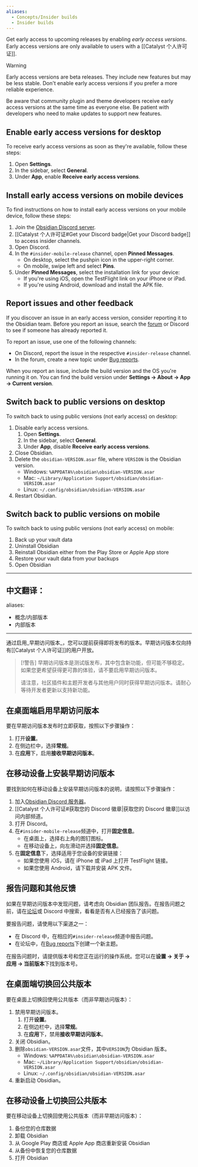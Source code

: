 ```yaml
---
aliases:
  - Concepts/Insider builds
  - Insider builds
---
```

Get early access to upcoming releases by enabling _early access versions_. Early access versions are only available to users with a [[Catalyst 个人许可证]].

> [!warning]
> Early access versions are beta releases. They include new features but may be less stable. Don't enable early access versions if you prefer a more reliable experience.
> 
> Be aware that community plugin and theme developers receive early access versions at the same time as everyone else. Be patient with developers who need to make updates to support new features.

## Enable early access versions for desktop

To receive early access versions as soon as they're available, follow these steps:

1. Open **Settings**.
2. In the sidebar, select **General**.
3. Under **App**, enable **Receive early access versions**.

## Install early access versions on mobile devices

To find instructions on how to install early access versions on your mobile device, follow these steps:

1. Join the [Obsidian Discord server](https://discord.gg/veuWUTm).
2. [[Catalyst 个人许可证#Get your Discord badge|Get your Discord badge]] to access insider channels.
3. Open Discord.
4. In the `#insider-mobile-release` channel, open **Pinned Messages**.
   - On desktop, select the pushpin icon in the upper-right corner.
   - On mobile, swipe left and select **Pins**.
5. Under **Pinned Messages**, select the installation link for your device:
   - If you're using iOS, open the TestFlight link on your iPhone or iPad.
   - If you're using Android, download and install the APK file.

## Report issues and other feedback

If you discover an issue in an early access version, consider reporting it to the Obsidian team. Before you report an issue, search the [forum](https://forum.obsidian.md/) or Discord to see if someone has already reported it.

To report an issue, use one of the following channels:

- On Discord, report the issue in the respective `#insider-release` channel.
- In the forum, create a new topic under [Bug reports](https://forum.obsidian.md/c/bug-reports/7).

When you report an issue, include the build version and the OS you're running it on. You can find the build version under **Settings → About → App → Current version**.

## Switch back to public versions on desktop

To switch back to using public versions (not early access) on desktop:

1. Disable early access versions.
   1. Open **Settings**.
   2. In the sidebar, select **General**.
   3. Under **App**, disable **Receive early access versions**.
2. Close Obsidian.
3. Delete the `obsidian-VERSION.asar` file, where `VERSION` is the Obsidian version.
   - Windows: `%APPDATA%\obsidian\obsidian-VERSION.asar`
   - Mac: `~/Library/Application Support/obsidian/obsidian-VERSION.asar`
   - Linux: `~/.config/obsidian/obsidian-VERSION.asar`
4. Restart Obsidian.

## Switch back to public versions on mobile

To switch back to using public versions (not early access) on mobile:

1. Back up your vault data
2. Uninstall Obsidian
3. Reinstall Obsidian either from the Play Store or Apple App store
4. Restore your vault data from your backups
5. Open Obsidian


---

中文翻译：
---
aliases:
  - 概念/内部版本
  - 内部版本
---
通过启用_早期访问版本_，您可以提前获得即将发布的版本。早期访问版本仅向持有[[Catalyst 个人许可证]]的用户开放。

> [!警告]
> 早期访问版本是测试版发布，其中包含新功能，但可能不够稳定。如果您更希望获得更可靠的体验，请不要启用早期访问版本。
> 
> 请注意，社区插件和主题开发者与其他用户同时获得早期访问版本。请耐心等待开发者更新以支持新功能。

## 在桌面端启用早期访问版本

要在早期访问版本发布时立即获取，按照以下步骤操作：

1. 打开**设置**。
2. 在侧边栏中，选择**常规**。
3. 在**应用**下，启用**接收早期访问版本**。

## 在移动设备上安装早期访问版本

要找到如何在移动设备上安装早期访问版本的说明，请按照以下步骤操作：

1. 加入[Obsidian Discord 服务器](https://discord.gg/veuWUTm)。
2. [[Catalyst 个人许可证#获取您的 Discord 徽章|获取您的 Discord 徽章]]以访问内部频道。
3. 打开 Discord。
4. 在`#insider-mobile-release`频道中，打开**固定信息**。
   - 在桌面上，选择右上角的图钉图标。
   - 在移动设备上，向左滑动并选择**固定信息**。
5. 在**固定信息**下，选择适用于您设备的安装链接：
   - 如果您使用 iOS，请在 iPhone 或 iPad 上打开 TestFlight 链接。
   - 如果您使用 Android，请下载并安装 APK 文件。

## 报告问题和其他反馈

如果在早期访问版本中发现问题，请考虑向 Obsidian 团队报告。在报告问题之前，请在[论坛](https://forum.obsidian.md/)或 Discord 中搜索，看看是否有人已经报告了该问题。

要报告问题，请使用以下渠道之一：

- 在 Discord 中，在相应的`#insider-release`频道中报告问题。
- 在论坛中，在[Bug reports](https://forum.obsidian.md/c/bug-reports/7)下创建一个新主题。

在报告问题时，请提供版本号和您正在运行的操作系统。您可以在**设置 → 关于 → 应用 → 当前版本**下找到版本号。

## 在桌面端切换回公共版本

要在桌面上切换回使用公共版本（而非早期访问版本）：

1. 禁用早期访问版本。
   1. 打开**设置**。
   2. 在侧边栏中，选择**常规**。
   3. 在**应用**下，禁用**接收早期访问版本**。
2. 关闭 Obsidian。
3. 删除`obsidian-VERSION.asar`文件，其中`VERSION`为 Obsidian 版本。
   - Windows: `%APPDATA%\obsidian\obsidian-VERSION.asar`
   - Mac: `~/Library/Application Support/obsidian/obsidian-VERSION.asar`
   - Linux: `~/.config/obsidian/obsidian-VERSION.asar`
4. 重新启动 Obsidian。

## 在移动设备上切换回公共版本

要在移动设备上切换回使用公共版本（而非早期访问版本）：

1. 备份您的仓库数据
2. 卸载 Obsidian
3. 从 Google Play 商店或 Apple App 商店重新安装 Obsidian
4. 从备份中恢复您的仓库数据
5. 打开 Obsidian
